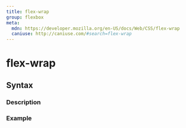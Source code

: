 ```yaml
---
title: flex-wrap
group: flexbox
meta:
  mdn: https://developer.mozilla.org/en-US/docs/Web/CSS/flex-wrap
  caniuse: http://caniuse.com/#search=flex-wrap
---
```


# flex-wrap
<!--- Introduction for flex-wrap, keep it brief and set the overall context -->

## Syntax
<!--- Introduce the various syntax for flex-wrap -->

### Description
<!--- For each major section of syntax, provide a description explaining its usage further -->

### Example
<!--- Provide code examples for the syntax block you're currently describing -->